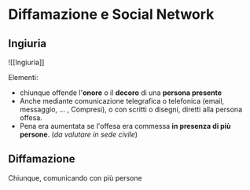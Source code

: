 # Diffamazione e Social Network
## Ingiuria
![[Ingiuria]]

Elementi: 
- chiunque offende l'**onore** o il **decoro** di una **persona presente** 
- Anche mediante comunicazione telegrafica o telefonica (email, messaggio, ... , Compresi), o con scritti o disegni, diretti alla persona offesa.
- Pena era aumentata se l'offesa era commessa **in presenza di più persone**. (_da valutare in sede civile_)

## Diffamazione
Chiunque, comunicando con più persone